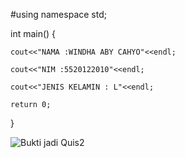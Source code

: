 #using namespace std;

int main()
{
	
	cout<<"NAMA :WINDHA ABY CAHYO"<<endl;
	
	cout<<"NIM :5520122010"<<endl;
	
	cout<<"JENIS KELAMIN : L"<<endl;
	
	return 0;
}


![Bukti jadi Quis2](https://user-images.githubusercontent.com/117300665/199547409-7e41297f-8260-4760-ac3e-53870ff8735d.PNG)
